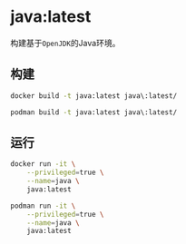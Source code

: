 # java:latest

构建基于`OpenJDK`的Java环境。

## 构建

```bash
docker build -t java:latest java\:latest/

podman build -t java:latest java\:latest/
```

## 运行

```bash
docker run -it \
    --privileged=true \
    --name=java \
    java:latest

podman run -it \
    --privileged=true \
    --name=java \
    java:latest
```